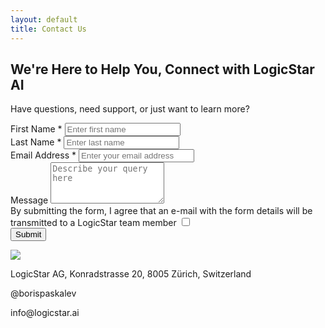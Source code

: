 ```yaml
---
layout: default
title: Contact Us
---
```





<div class="contactmain_section">
    <div class="container">
        <div class="row align-items-center">
            <div class="col-lg-6 col-md-6 col-12">
                <div class="main_title_sec">
                    <h2 class="main_title">We're Here to Help You, Connect with LogicStar AI</h2>
                    <p>Have questions, need support, or just want to learn more?</p>
                </div>
                <form action="https://formcarry.com/s/iy9helLGmjq" method="POST">
                    <!-- <div class="">
                        <label for="userTypeDescription" class="form-label">We're Here to Help You, Connect with LogicStar AI</label>
                        <div class="btn-group-toggle mt-2" data-toggle="buttons">
                            <input type="radio" class="btn-check" id="customer" autocomplete="off" value="customer" name="updateType" checked>
                            <label class="btn btn-outline-secondary" for="customer"><i class="fas fa-user"></i> Customer</label>
                            <input type="radio" class="btn-check" id="employee" autocomplete="off" value="employee" name="updateType">
                            <label class="btn btn-outline-secondary" for="employee"><i class="fas fa-user-tie"></i> Employee</label>
                            <input type="radio" class="btn-check" id="investor" autocomplete="off" value="investor" name="updateType">
                            <label class="btn btn-outline-secondary" for="investor"><i class="fas fa-hand-holding-usd"></i> Investor</label>
                            <input type="radio" class="btn-check" id="general" autocomplete="off" value="general" name="updateType">
                            <label class="btn btn-outline-secondary" for="general"><i class="fas fa-cog"></i> General</label>
                        </div>
                    </div> -->
                    <div class="row">
                        <div class="col-lg-6"> 
                            <div class="form-group">
                                <label for="firstName" class="form-label">First Name *</label>
                                <input type="text" class="form-control" id="firstName" name="firstName" placeholder="Enter first name" required>
                            </div>
                        </div>
                        <div class="col-lg-6">
                            <div class="form-group">
                                <label for="lastName" class="form-label">Last Name *</label>
                                <input type="text" class="form-control" id="lastName" name="lastName" placeholder="Enter last name" required>
                            </div>
                        </div>
                        <div class="col-lg-12">
                            <div class="form-group">
                                <label for="email" class="form-label">Email Address *</label>
                                <input type="email" class="form-control" id="email" name="email" placeholder="Enter your email address" required>
                            </div>
                        </div>
                        <div class="col-lg-12">
                            <div class="form-group">
                                <label for="comments" class="form-label">Message    </label>
                                <textarea class="form-control" id="comments" name="comments" rows="4" placeholder="Describe your query here"></textarea>
                             </div>
                        </div>
                        <div class="col-lg-12">
                             <div class="form-check">
                                <label class="form-check-label" for="privacyPolicy"> By submitting the form, I agree that an e-mail with the form details will be transmitted to a LogicStar team member
                                <input type="checkbox" class="form-check-input" id="privacyPolicy" name="privacyPolicy" required>
                                <span class="checkmark"></span>
                                <!-- <a href="{{ site.baseurl }}/company/privacy">privacy policy</a>. -->
                                </label>
                            </div>
                        </div>
                        <div class="col-lg-12">
                            <button type="submit" class="btn btn-styled w-100">Submit <i class="icon icon-icon-2"></i></button>
                        </div>
                    </div>
                    <!-- <div class="">
                        <label for="company" class="form-label">Company (optional)</label>
                        <input type="text" class="form-control" id="company" name="company">
                    </div> -->
                </form>
            </div>
            <div class="col-lg-6 col-md-6 col-12">
                <div class="contact_right_sec">
                    <img src="{{ site.baseurl }}/assets/images/website/contact-right.svg">
                </div>
            </div>
        </div>
    </div>
<div>


<div class="address_section">
    <div class="container">
        <div class="row">
            <div class="col-lg-4 col-md-6 col-12">
                <div class="address_box">
                    <div class="address_icon">
                        <i class="icon icon-icon-11"></i>
                    </div>
                    <div class="address_content">
                        <p>LogicStar AG, Konradstrasse 20, 8005 Zürich, Switzerland</p>
                    </div>
                </div>
            </div>
            <div class="col-lg-4 col-md-6 col-12">
                <div class="address_box">
                    <div class="address_icon">
                        <i class="icon icon-icon-12"></i>
                    </div>
                    <div class="address_content">
                        <p>@borispaskalev</p>
                    </div>
                </div>
            </div>
            <div class="col-lg-4 col-md-6 col-12">
                <div class="address_box">
                    <div class="address_icon">
                        <i class="icon icon-icon-13"></i>
                    </div>
                    <div class="address_content">
                        <p>info@logicstar.ai </p>
                    </div>
                </div>
            </div>
        </div>
    </div>
</div>


<!-- <p>
You can always contact us through one of the following email addresses:
</p> -->

<!-- <table class="table table-hover">
    <thead class="table-dark">
        <tr>
            <th>Email</th>
            <th>Purpose</th>
        </tr>
    </thead>
    <tbody>
        <tr>
            <td><mail to="customers" addBody="true"></mail></td>
            <td>Customer inquiries and support</td>
        </tr>
        <tr>
            <td><mail to="investors" addBody="true"></mail></td>
            <td>Investor relations and inquiries</td>
        </tr>
        <tr>
            <td><mail to="careers" addBody="true"></mail></td>
            <td>Job applications and career inquiries</td>
        </tr>
        <tr>
            <td><mail to="info" addBody="true"></mail></td>
            <td>General information and inquiries</td>
        </tr>
    </tbody>
</table> -->

<script>
    // Function to get query parameter by name
    function getQueryParam(name) {
        const urlParams = new URLSearchParams(window.location.search);
        return urlParams.get(name);
    }

    // Function to set the radio button based on the query parameter
    function setRadioButton() {
        const updateType = getQueryParam('updateType');
        if (updateType) {
            document.getElementById(updateType).checked = true;
        }
    }

    // Call the function when the page loads
    window.onload = setRadioButton;
</script>